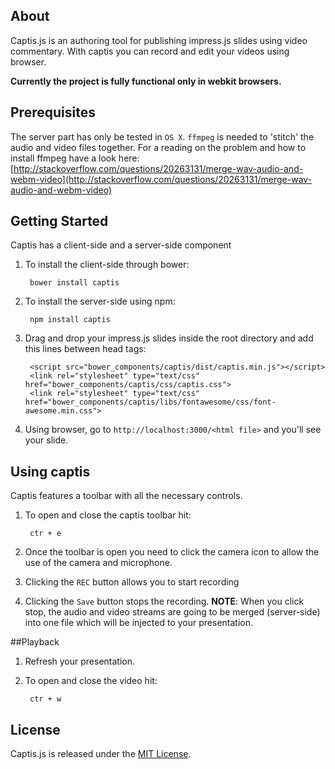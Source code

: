 ## About

Captis.js is an authoring tool for publishing impress.js slides using video commentary. With captis you can record and edit your videos using browser.

**Currently the project is fully functional only in webkit browsers.**

## Prerequisites
The server part has only be tested in `OS X`.
`ffmpeg` is needed to 'stitch' the audio and video files together. For a reading on the problem and how to install ffmpeg have a look here: [http://stackoverflow.com/questions/20263131/merge-wav-audio-and-webm-video](http://stackoverflow.com/questions/20263131/merge-wav-audio-and-webm-video)


## Getting Started
Captis has a client-side and a server-side component

1. To install the client-side through bower:

        bower install captis

2. To install the server-side using npm:

        npm install captis

3. Drag and drop your impress.js slides inside the root directory and add this lines between head tags:

        <script src="bower_components/captis/dist/captis.min.js"></script>
        <link rel="stylesheet" type="text/css" href="bower_components/captis/css/captis.css">
        <link rel="stylesheet" type="text/css" href="bower_components/captis/libs/fontawesome/css/font-awesome.min.css">

4. Using browser, go to `http://localhost:3000/<html file>` and you'll see your slide.

## Using captis
Captis features a toolbar with all the necessary controls.

1. To open and close the captis toolbar hit:

        ctr + e

2. Once the toolbar is open you need to click the camera icon to allow the use of the camera and microphone.
3. Clicking the `REC` button allows you to start recording
4. Clicking the `Save` button stops the recording. __NOTE__: When you click stop, the audio and video streams are going to be merged (server-side) into one file which will be injected to your presentation.

##Playback
1. Refresh your presentation.
2. To open and close the video hit:

        ctr + w

## License

Captis.js is released under the [MIT License](http://www.opensource.org/licenses/MIT).

